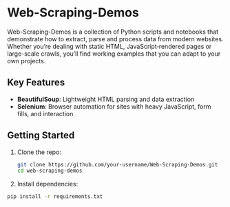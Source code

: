 # Web-Scraping-Demos

Web-Scraping-Demos is a collection of Python scripts and notebooks that demonstrate how to extract, parse and process data from modern websites. Whether you’re dealing with static HTML, JavaScript‐rendered pages or large-scale crawls, you’ll find working examples that you can adapt to your own projects.

## Key Features

- **BeautifulSoup**: Lightweight HTML parsing and data extraction  
- **Selenium**: Browser automation for sites with heavy JavaScript, form fills, and interaction  

## Getting Started

1. Clone the repo:  
   ```bash
   git clone https://github.com/your-username/Web-Scraping-Demos.git
   cd web-scraping-demos
   ```

2. Install dependencies:
```bash
pip install -r requirements.txt
```
